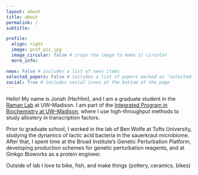 ```yaml
---
layout: about
title: about
permalink: /
subtitle: 

profile:
  align: right
  image: prof_pic.jpg
  image_circular: false # crops the image to make it circular
  more_info: 

news: False # includes a list of news items
selected_papers: False # includes a list of papers marked as "selected={true}"
social: True # includes social icons at the bottom of the page
---
```

Hello! My name is Jonah (He/Him), and I am a graduate student in the [Raman Lab](https://www.ramanlaboratory.org/) at UW–Madison. I am part of the [Integrated Program in Biochemistry at UW–Madison](https://ipib.wisc.edu/), where I use high-throughput methods to study allostery in transcription factors.

Prior to graduate school, I worked in the lab of Ben Wolfe at Tufts University, studying the dynamics of lactic acid bacteria in the sauerkraut microbiome. After that, I spent time at the Broad Institute’s Genetic Perturbation Platform, developing production schemes for genetic perturbation reagents, and at Ginkgo Bioworks as a protein engineer.

Outside of lab I love to bike, fish, and make things (pottery, ceramics, bikes)

